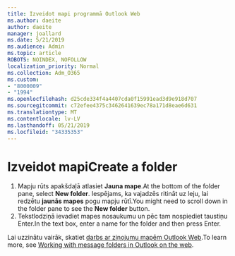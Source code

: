 ```yaml
---
title: Izveidot mapi programmā Outlook Web
ms.author: daeite
author: daeite
manager: joallard
ms.date: 5/21/2019
ms.audience: Admin
ms.topic: article
ROBOTS: NOINDEX, NOFOLLOW
localization_priority: Normal
ms.collection: Adm_O365
ms.custom:
- "8000009"
- "1994"
ms.openlocfilehash: d25cde334f4a4407cda0f15991ead3d9e918d707
ms.sourcegitcommit: c72efee4375c3462641639ec78a171d8eae6d631
ms.translationtype: MT
ms.contentlocale: lv-LV
ms.lasthandoff: 05/21/2019
ms.locfileid: "34335353"
---
```

# <a name="create-a-folder"></a><span data-ttu-id="92662-102">Izveidot mapi</span><span class="sxs-lookup"><span data-stu-id="92662-102">Create a folder</span></span>

1. <span data-ttu-id="92662-103">Mapju rūts apakšdaļā atlasiet **Jauna mape**.</span><span class="sxs-lookup"><span data-stu-id="92662-103">At the bottom of the folder pane, select **New folder**.</span></span> <span data-ttu-id="92662-104">Iespējams, ka vajadzēs ritināt uz leju, lai redzētu **jaunās mapes** pogu mapju rūtī.</span><span class="sxs-lookup"><span data-stu-id="92662-104">You might need to scroll down in the folder pane to see the **New folder** button.</span></span>
1. <span data-ttu-id="92662-105">Tekstlodziņā ievadiet mapes nosaukumu un pēc tam nospiediet taustiņu Enter.</span><span class="sxs-lookup"><span data-stu-id="92662-105">In the text box, enter a name for the folder and then press Enter.</span></span>

<span data-ttu-id="92662-106">Lai uzzinātu vairāk, skatiet [darbs ar ziņojumu mapēm Outlook Web](https://support.office.com/article/ae0f10d6-54e7-4f29-acd3-78cdc3fdcb9f).</span><span class="sxs-lookup"><span data-stu-id="92662-106">To learn more, see [Working with message folders in Outlook on the web](https://support.office.com/article/ae0f10d6-54e7-4f29-acd3-78cdc3fdcb9f).</span></span>